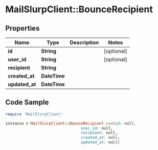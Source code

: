 # MailSlurpClient::BounceRecipient

## Properties

Name | Type | Description | Notes
------------ | ------------- | ------------- | -------------
**id** | **String** |  | [optional] 
**user_id** | **String** |  | [optional] 
**recipient** | **String** |  | 
**created_at** | **DateTime** |  | 
**updated_at** | **DateTime** |  | 

## Code Sample

```ruby
require 'MailSlurpClient'

instance = MailSlurpClient::BounceRecipient.new(id: null,
                                 user_id: null,
                                 recipient: null,
                                 created_at: null,
                                 updated_at: null)
```


